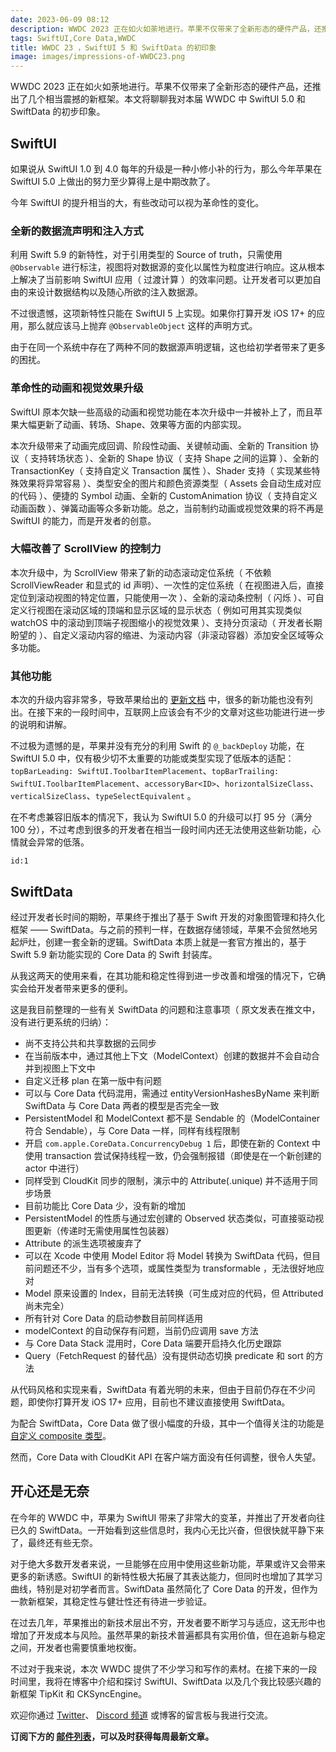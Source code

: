 ```yaml
---
date: 2023-06-09 08:12
description: WWDC 2023 正在如火如荼地进行。苹果不仅带来了全新形态的硬件产品，还推出了几个相当震撼的新框架。本文将聊聊我对本届 WWDC 中 SwiftUI 和 SwiftData 的初步印象。
tags: SwiftUI,Core Data,WWDC
title: WWDC 23 ，SwiftUI 5 和 SwiftData 的初印象
image: images/impressions-of-WWDC23.png
---
```

WWDC 2023 正在如火如荼地进行。苹果不仅带来了全新形态的硬件产品，还推出了几个相当震撼的新框架。本文将聊聊我对本届 WWDC 中 SwiftUI 5.0 和 SwiftData 的初步印象。

## SwiftUI

如果说从 SwiftUI 1.0 到 4.0 每年的升级是一种小修小补的行为，那么今年苹果在 SwiftUI 5.0 上做出的努力至少算得上是中期改款了。

今年 SwiftUI 的提升相当的大，有些改动可以视为革命性的变化。

### 全新的数据流声明和注入方式

利用 Swift 5.9 的新特性，对于引用类型的 Source of truth，只需使用 `@Observable` 进行标注，视图将对数据源的变化以属性为粒度进行响应。这从根本上解决了当前影响 SwiftUI 应用（ 过渡计算 ）的效率问题。让开发者可以更加自由的来设计数据结构以及随心所欲的注入数据源。

不过很遗憾，这项新特性只能在 SwiftUI 5 上实现。如果你打算开发 iOS 17+ 的应用，那么就应该马上抛弃 `@ObservableObject` 这样的声明方式。

由于在同一个系统中存在了两种不同的数据源声明逻辑，这也给初学者带来了更多的困扰。

### 革命性的动画和视觉效果升级

SwiftUI 原本欠缺一些高级的动画和视觉功能在本次升级中一并被补上了，而且苹果大幅更新了动画、转场、Shape、效果等方面的内部实现。

本次升级带来了动画完成回调、阶段性动画、关键帧动画、全新的 Transition 协议（ 支持转场状态 ）、全新的 Shape 协议（ 支持 Shape 之间的运算 ）、全新的 TransactionKey（ 支持自定义 Transaction 属性 ）、Shader 支持（ 实现某些特殊效果将异常容易 ）、类型安全的图片和颜色资源类型（ Assets 会自动生成对应的代码 ）、便捷的 Symbol 动画、全新的 CustomAnimation 协议（ 支持自定义动画函数 ）、弹簧动画等众多新功能。总之，当前制约动画或视觉效果的将不再是 SwiftUI 的能力，而是开发者的创意。

### 大幅改善了 ScrollView 的控制力

本次升级中，为 ScrollView 带来了新的动态滚动定位系统（ 不依赖 ScrollViewReader 和显式的 id 声明）、一次性的定位系统（ 在视图进入后，直接定位到滚动视图的特定位置，只能使用一次 ）、全新的滚动条控制（ 闪烁 ）、可自定义行视图在滚动区域的顶端和显示区域的显示状态（ 例如可用其实现类似 watchOS 中的滚动到顶端子视图缩小的视觉效果 ）、支持分页滚动（ 开发者长期盼望的 ）、自定义滚动内容的缩进、为滚动内容（非滚动容器）添加安全区域等众多功能。

### 其他功能

本次的升级内容非常多，导致苹果给出的 [更新文档](https://developer.apple.com/documentation/Updates/SwiftUI) 中，很多的新功能也没有列出。在接下来的一段时间中，互联网上应该会有不少的文章对这些功能进行进一步的说明和讲解。

不过极为遗憾的是，苹果并没有充分的利用 Swift 的 `@_backDeploy` 功能，在 SwiftUI 5.0 中，仅有极少切不太重要的功能或类型实现了低版本的适配：`topBarLeading: SwiftUI.ToolbarItemPlacement`、`topBarTrailing: SwiftUI.ToolbarItemPlacement`、`accessoryBar<ID>`、`horizontalSizeClass`、`verticalSizeClass`、`typeSelectEquivalent` 。

在不考虑兼容旧版本的情况下，我认为 SwiftUI 5.0 的升级可以打 95 分（满分 100 分），不过考虑到很多的开发者在相当一段时间内还无法使用这些新功能，心情就会异常的低落。

```responser
id:1
```

## SwiftData

经过开发者长时间的期盼，苹果终于推出了基于 Swift 开发的对象图管理和持久化框架 —— SwiftData。与之前的预判一样，在数据存储领域，苹果不会贸然地另起炉灶，创建一套全新的逻辑。SwiftData 本质上就是一套官方推出的，基于 Swift 5.9 新功能实现的 Core Data 的 Swift 封装库。

从我这两天的使用来看，在其功能和稳定性得到进一步改善和增强的情况下，它确实会给开发者带来更多的便利。

这是我目前整理的一些有关 SwiftData 的问题和注意事项（ 原文发表在推文中，没有进行更系统的归纳）：

- 尚不支持公共和共享数据的云同步
- 在当前版本中，通过其他上下文（ModelContext）创建的数据并不会自动合并到视图上下文中
- 自定义迁移 plan 在第一版中有问题
- 可以与 Core Data 代码混用，需通过 entityVersionHashesByName 来判断 SwiftData 与 Core Data 两者的模型是否完全一致
- PersistentModel 和 ModelContext 都不是 Sendable 的（ModelContainer 符合 Sendable），与 Core Data 一样，同样有线程限制
- 开启 `com.apple.CoreData.ConcurrencyDebug 1` 后，即使在新的 Context 中使用 transaction 尝试保持线程一致，仍会强制报错（即使是在一个新创建的 actor 中进行）
- 同样受到 CloudKit 同步的限制，演示中的 Attribute(.unique) 并不适用于同步场景
- 目前功能比 Core Data 少，没有新的增加
- PersistentModel 的性质与通过宏创建的 Observed 状态类似，可直接驱动视图更新（传递时无需使用属性包装器）
- Attribute 的派生选项被废弃了
- 可以在 Xcode 中使用 Model Editor 将 Model 转换为 SwiftData 代码，但目前问题还不少，当有多个选项，或属性类型为 transformable ，无法很好地应对
- Model 原来设置的 Index，目前无法转换（可生成对应的代码，但 Attributed 尚未完全）
- 所有针对 Core Data 的启动参数目前同样适用
- modelContext 的自动保存有问题，当前仍应调用 save 方法
- 与 Core Data Stack 混用时，Core Data 端要开启持久化历史跟踪
- Query（FetchRequest 的替代品）没有提供动态切换 predicate 和 sort 的方法

从代码风格和实现来看，SwiftData 有着光明的未来，但由于目前仍存在不少问题，即使你打算开发 iOS 17+ 应用，目前也不建议直接使用 SwiftData。

为配合 SwiftData，Core Data 做了很小幅度的升级，其中一个值得关注的功能是 [自定义 composite 类型](https://twitter.com/fatbobman/status/1666677142170779648?s=20)。

然而，Core Data with CloudKit API 在客户端方面没有任何调整，很令人失望。

## 开心还是无奈

在今年的 WWDC 中，苹果为 SwiftUI 带来了非常大的变革，并推出了开发者向往已久的 SwiftData。一开始看到这些信息时，我内心无比兴奋，但很快就平静下来了，最终还有些无奈。

对于绝大多数开发者来说，一旦能够在应用中使用这些新功能，苹果或许又会带来更多的新诱惑。SwiftUI 的新特性极大拓展了其表达能力，但同时也增加了其学习曲线，特别是对初学者而言。SwiftData 虽然简化了 Core Data 的开发，但作为一款新框架，其稳定性与健壮性还有待进一步验证。

在过去几年，苹果推出的新技术层出不穷，开发者要不断学习与适应，这无形中也增加了开发成本与风险。虽然苹果的新技术普遍都具有实用价值，但在追新与稳定之间，开发者也需要慎重地权衡。

不过对于我来说，本次 WWDC 提供了不少学习和写作的素材。在接下来的一段时间里，我将在博客中介绍和探讨 SwiftUI、SwiftData 以及几个我比较感兴趣的新框架 TipKit 和 CKSyncEngine。

欢迎你通过 [Twitter](https://twitter.com/fatbobman)、 [Discord 频道](https://discord.gg/ApqXmy5pQJ) 或博客的留言板与我进行交流。

**订阅下方的 [邮件列表](https://artisanal-knitter-2544.ck.page/d3591dd1e7)，可以及时获得每周最新文章。**